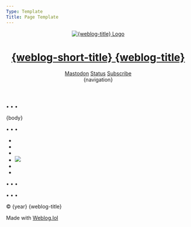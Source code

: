 ```yaml
---
Type: Template
Title: Page Template
---
```


<!DOCTYPE html>
<html lang="en"> <!-- Page Template -->
<!-- GitHub file path: 
  configuration/page-template.md -->
<head> <!-- HEAD -->

<!-- METADATA -->
<meta charset="UTF-8">
<meta name="viewport" content="width=device-width, initial-scale=1">
<title>{weblog-title}{separator}{post-title}</title>
<meta name="description" content="{weblog-description}">
<meta name="author" content="{author}">
    
<!-- OpenGraph METADATA -->
<meta property="og:title" content="{weblog-title}">
<meta property="og:description" content="{weblog-description}">
<meta property="og:type" content="article">
<meta property="og:url" content="{permalink}">
<meta property="og:image" content="https://profiles.cache.lol/luxury-format/picture.png">

<!-- FEDIVERSE (Mastodon) -->
<meta name="fediverse:creator" content="@luxury_format@social.lol">
<link rel="me" href="https://social.lol/@luxury_format">
    
<!-- FEEDS -->
<link rel="alternate" type="application/atom+xml" title="{weblog-title} Atom Feed" href="{atom-url}">
<link rel="alternate" type="application/rss+xml" title="{weblog-title} RSS Feed" href="{rss-url}">
<link rel="alternate" type="application/json" title="{weblog-title} JSON Feed" href="{json-url}">
    
<!-- BLOGROLL -->
<!-- <link rel="blogroll" type="text/xml" href="/blogroll/opml.xml" title="{weblog-title} blogroll"> -->
    
<!-- ICONS -->
<link rel='icon' href='https://luxury-format.omg.lol/favicon.ico'>
    
<!-- APPLE-TOUCH-ICON.PNG -->
<link rel="apple-touch-icon" href="https://profiles.cache.lol/luxury-format/picture.png">
<meta name="apple-mobile-web-app-title" content="{weblog-short-title}">
<meta name="apple-mobile-web-app-capable" content="yes">
    
<!-- SITE.WEBMANIFEST -->
<link rel="manifest" href="/site.webmanifest">

<!-- COLOR SCHEME -->
<meta name="color-scheme" content="light dark">

<!-- THEME COLOR -->
<meta name="theme-color" content="#FFFFFF" media="(prefers-color-scheme: light)">
<meta name="theme-color" content="#000000" media="(prefers-color-scheme: dark)">

<!-- /style.css -->
<link rel="stylesheet" href="/css/style.css">
</head>

<!-- BODY -->
<body>

<!-- HEADER -->
<header id="top">

<div class="header-top-row">
<div class="logo-title">
<a href="/">
<img src="https://profiles.cache.lol/luxury-format/picture.png" alt="{weblog-title} Logo">
<h1 class="weblog-title">
<span class="short">{weblog-short-title}</span>
<span class="long">{weblog-title}</span>
</h1>
</a>
</div>

<div class="header-icons">
<a href="https://social.lol/@luxury_format"><i class="fa-brands fa-mastodon"></i><span>Mastodon</span></a>
<a href="https://luxury-format.weblog.lol/status"><i class="fa-solid fa-face-grin"></i><span>Status</span></a>
<a href="https://luxury-format.weblog.lol/subscribe"><i class="fa-solid fa-rss"></i><span>Subscribe</span></a>
</div>

</div>
      
<!-- NAVIGATION-->
<div class="weblog-navigation">
{navigation}
</div>

</header>

<!-- MAIN -->
<main class="no-title-link">

<span class="divider">&bull; &bull; &bull;</span>

{body}

<span class="divider">&bull; &bull; &bull;</span>
      
</main>

<!-- FOOTER -->
<footer>

<ul class="socials">
<li><a rel="me" href="https://social.lol/@luxury_format"><i class="fa-brands fa-mastodon"></i></a></li>
<li><a rel="me" href="https://bsky.app/profile/luxury-format.bsky.social"><i class="fa-brands fa-bluesky"></i></a></li>
<li><a rel="me" href="https://discordapp.com/users/434798061370474526"><i class="fa-brands fa-discord"></i></a></li>
<li><a rel="me" href="https://luxury-format.omg.lol"><img class="prami" src="https://cdn.cache.lol/img/prami.svg"></a></li>
<li><a rel="me" href="https://github.com/luxury-format"><i class="fa-brands fa-github"></i></a></li>
<li><a href="#top"><i class="fa-solid fa-circle-up"></i></a></li>
</ul>

<span class="divider">&bull; &bull; &bull;</span>
      
<!-- STATUSLOG -->
<script src="https://status.lol/luxury-format.js?time&link&fluent&pretty"></script>
      
<span class="divider">&bull; &bull; &bull;</span>
      
<p>&copy; {year} {weblog-title}</p>

<p class="footer-weblog-p">Made with <a href="https://home.omg.lol/referred-by/luxury-format"><span class="logotype">Weblog<span class="logotype dot">.</span>lol</span></a></p>

</footer>
</body>
</html>
